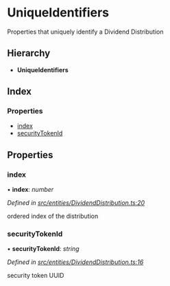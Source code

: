 # UniqueIdentifiers

Properties that uniquely identify a Dividend Distribution

## Hierarchy

* **UniqueIdentifiers**

## Index

### Properties

* [index](_entities_dividenddistribution_.uniqueidentifiers.md#index)
* [securityTokenId](_entities_dividenddistribution_.uniqueidentifiers.md#securitytokenid)

## Properties

### index

• **index**: _number_

_Defined in_ [_src/entities/DividendDistribution.ts:20_](https://github.com/PolymathNetwork/polymath-sdk/blob/e8bbc1e/src/entities/DividendDistribution.ts#L20)

ordered index of the distribution

### securityTokenId

• **securityTokenId**: _string_

_Defined in_ [_src/entities/DividendDistribution.ts:16_](https://github.com/PolymathNetwork/polymath-sdk/blob/e8bbc1e/src/entities/DividendDistribution.ts#L16)

security token UUID

